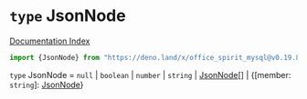 # `type` JsonNode

[Documentation Index](../README.md)

```ts
import {JsonNode} from "https://deno.land/x/office_spirit_mysql@v0.19.8/mod.ts"
```

`type` JsonNode = `null` | `boolean` | `number` | `string` | [JsonNode](../type.JsonNode/README.md)\[] | \{\[member: `string`]: [JsonNode](../type.JsonNode/README.md)}